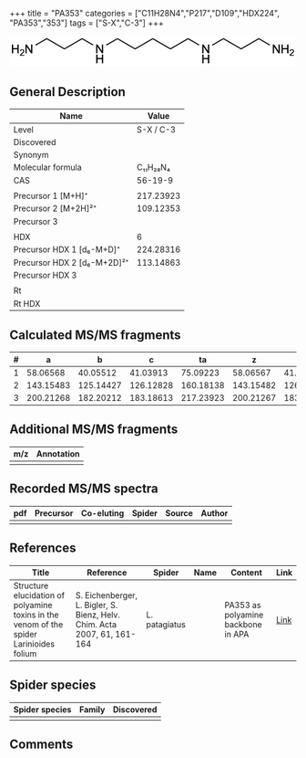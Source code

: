 +++
title = "PA353"
categories = ["C11H28N4","P217","D109","HDX224",
"PA353","353"]
tags = ["S-X","C-3"]
+++

![](/img/PA353.png)

## General Description

| Name                        | Value     |
|-----------------------------|-----------|
| Level                       | S-X / C-3         |
| Discovered                  |           |
| Synonym                     |           |
| Molecular formula           | C₁₁H₂₈N₄  |
| CAS                         | 56-19-9   |
|                             |           |
| Precursor 1 [M+H]⁺          | 217.23923 |
| Precursor 2 [M+2H]²⁺        | 109.12353 |
| Precursor 3                 |           |
|                             |           |
| HDX                         | 6         |
| Precursor HDX 1 [d₆-M+D]⁺   | 224.28316 |
| Precursor HDX 2 [d₆-M+2D]²⁺ | 113.14863 |
| Precursor HDX 3             |           |
|                             |           |
| Rt                          |           |
| Rt HDX                      |           |

## Calculated MS/MS fragments

| # | a         | b         | c         | ta        | z         | y         | tz        |
|---|-----------|-----------|-----------|-----------|-----------|-----------|-----------|
| 1 | 58.06568  | 40.05512  | 41.03913  | 75.09223  | 58.06567  | 41.03912  | 75.09222  |
| 2 | 143.15483 | 125.14427 | 126.12828 | 160.18138 | 143.15482 | 126.12827 | 160.18137 |
| 3 | 200.21268 | 182.20212 | 183.18613 | 217.23923 | 200.21267 | 183.18612 | 217.23922 |

## Additional MS/MS fragments

| m/z | Annotation |
|-----|------------|
|     |            |

## Recorded MS/MS spectra

| pdf | Precursor | Co-eluting | Spider | Source | Author |
|-----|-----------|------------|--------|--------|--------|
|     |           |            |        |        |        |

## References

| Title                                                                                   | Reference                                                                | Spider        | Name | Content                            | Link                                            |
|-----------------------------------------------------------------------------------------|--------------------------------------------------------------------------|---------------|------|------------------------------------|-------------------------------------------------|
| Structure elucidation of polyamine toxins in the venom of the spider Larinioides folium | S. Eichenberger, L. Bigler, S. Bienz, Helv. Chim. Acta 2007, 61, 161-164 | L. patagiatus |      | PA353 as polyamine backbone in APA | [Link](https://doi.org/10.2533/chimia.2007.161) |

## Spider species

| Spider species | Family | Discovered |
|----------------|--------|------------|
|                |        |            |

## Comments
